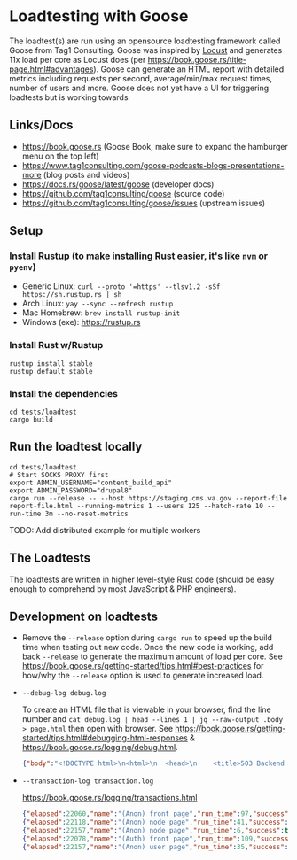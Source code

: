 # Loadtesting with Goose
The loadtest(s) are run using an opensource loadtesting framework called Goose from Tag1 Consulting. Goose was inspired by [Locust](https://locust.io/) and generates 11x load per core as Locust does (per https://book.goose.rs/title-page.html#advantages). Goose can generate an HTML report with detailed metrics including requests per second, average/min/max request times, number of users and more. Goose does not yet have a UI for triggering loadtests but is working towards

## Links/Docs
* https://book.goose.rs (Goose Book, make sure to expand the hamburger menu on the top left)
* https://www.tag1consulting.com/goose-podcasts-blogs-presentations-more (blog posts and videos)
* https://docs.rs/goose/latest/goose (developer docs)
* https://github.com/tag1consulting/goose (source code)
* https://github.com/tag1consulting/goose/issues (upstream issues)

## Setup

### Install Rustup (to make installing Rust easier, it's like `nvm` or `pyenv`)
* Generic Linux:
  `curl --proto '=https' --tlsv1.2 -sSf https://sh.rustup.rs | sh`
* Arch Linux:
  `yay --sync --refresh rustup`
* Mac Homebrew:
  `brew install rustup-init`
* Windows (exe):
  https://rustup.rs

### Install Rust w/Rustup
```shell
rustup install stable
rustup default stable
```

### Install the dependencies
```shell
cd tests/loadtest
cargo build
```

## Run the loadtest locally

```shell
cd tests/loadtest
# Start SOCKS PROXY first
export ADMIN_USERNAME="content_build_api"
export ADMIN_PASSWORD="drupal8"
cargo run --release -- --host https://staging.cms.va.gov --report-file report-file.html --running-metrics 1 --users 125 --hatch-rate 10 --run-time 3m --no-reset-metrics
```

TODO: Add distributed example for multiple workers

## The Loadtests
The loadtests are written in higher level-style Rust code (should be easy enough to comprehend by most JavaScript & PHP engineers).

## Development on loadtests
* Remove the `--release` option during `cargo run` to speed up the build time when testing out new code. Once the new code is working, add back `--release` to generate the maximum amount of load per core. See https://book.goose.rs/getting-started/tips.html#best-practices for how/why the `--release` option is used to generate increased load.
* `--debug-log debug.log`

  To create an HTML file that is viewable in your browser, find the line number and `cat debug.log | head --lines 1 | jq --raw-output .body > page.html` then open with browser. See https://book.goose.rs/getting-started/tips.html#debugging-html-responses & https://book.goose.rs/logging/debug.html.
  ```json
  {"body":"<!DOCTYPE html>\n<html>\n  <head>\n    <title>503 Backend fetch failed</title>\n  </head>\n  <body>\n    <h1>Error 503 Backend fetch failed</h1>\n    <p>Backend fetch failed</p>\n    <h3>Guru Meditation:</h3>\n    <p>XID: 1506620</p>\n    <hr>\n    <p>Varnish cache server</p>\n  </body>\n</html>\n","header":"{\"date\": \"Mon, 19 Jul 2021 09:21:58 GMT\", \"server\": \"Varnish\", \"content-type\": \"text/html; charset=utf-8\", \"retry-after\": \"5\", \"x-varnish\": \"1506619\", \"age\": \"0\", \"via\": \"1.1 varnish (Varnish/6.1)\", \"x-varnish-cache\": \"MISS\", \"x-varnish-cookie\": \"SESSd7e04cba6a8ba148c966860632ef3636=Z50aRHuIzSE5a54pOi-dK_wbxYMhsMwrG0s2WM2TS20\", \"content-length\": \"284\", \"connection\": \"keep-alive\"}","request":{"coordinated_omission_elapsed":0,"elapsed":9162,"error":"503 Service Unavailable: /node/1439","final_url":"http://apache/node/1439","name":"(Auth) comment form","raw":{"body":"","headers":[],"method":"Get","url":"http://apache/node/1439"},"redirected":false,"response_time":5,"status_code":503,"success":false,"update":false,"user":1,"user_cadence":0},"tag":"post_comment: no form_build_id found on node/1439"}
  ```
* `--transaction-log transaction.log`

  https://book.goose.rs/logging/transactions.html
  ```json
  {"elapsed":22060,"name":"(Anon) front page","run_time":97,"success":true,"transaction_index":0,"scenario_index":0,"user":0}
  {"elapsed":22118,"name":"(Anon) node page","run_time":41,"success":true,"transaction_index":1,"scenario_index":0,"user":5}
  {"elapsed":22157,"name":"(Anon) node page","run_time":6,"success":true,"transaction_index":1,"scenario_index":0,"user":0}
  {"elapsed":22078,"name":"(Auth) front page","run_time":109,"success":true,"transaction_index":1,"scenario_index":1,"user":6}
  {"elapsed":22157,"name":"(Anon) user page","run_time":35,"success":true,"transaction_index":2,"scenario_index":0,"user":4}
  ```
